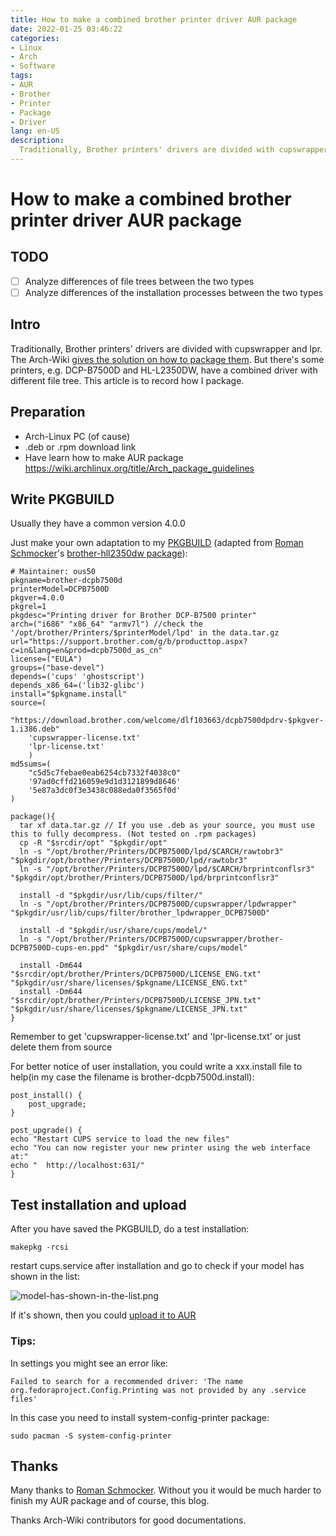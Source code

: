 ```yaml
---
title: How to make a combined brother printer driver AUR package
date: 2022-01-25 03:46:22
categories:
- Linux
- Arch
- Software
tags:
- AUR
- Brother
- Printer
- Package
- Driver
lang: en-US
description:
  Traditionally, Brother printers' drivers are divided with cupswrapper and lpr. The Arch-Wiki gives the solution on how to package them. But there's some printers, e.g. DCP-B7500D and HL-L2350DW, have a combined driver with different file tree. This article is to record how I package.
---
```




# How to make a combined brother printer driver AUR package 

## TODO

- [ ] Analyze differences of file trees  between the two types
- [ ] Analyze differences of the installation processes between the two types

## Intro

Traditionally, Brother printers' drivers are divided with cupswrapper and lpr. The Arch-Wiki [gives the solution on how to package them](https://wiki.archlinux.org/title/Packaging_Brother_printer_drivers). But there's some printers, e.g. DCP-B7500D and HL-L2350DW, have a combined driver with different file tree. This article is to record how I package.



## Preparation

- Arch-Linux PC (of cause)
- .deb or .rpm download link
- Have learn how to make AUR package https://wiki.archlinux.org/title/Arch_package_guidelines



## Write PKGBUILD

Usually they have a common version 4.0.0



Just make your own adaptation to my [PKGBUILD](https://aur.archlinux.org/packages/brother-dcpb7500d/) (adapted from [Roman Schmocker](https://aur.archlinux.org/account/romasch)'s [brother-hll2350dw package](https://aur.archlinux.org/packages/brother-hll2350dw/)):

```
# Maintainer: ous50
pkgname=brother-dcpb7500d
printerModel=DCPB7500D
pkgver=4.0.0
pkgrel=1
pkgdesc="Printing driver for Brother DCP-B7500 printer"
arch=("i686" "x86_64" "armv7l") //check the '/opt/brother/Printers/$printerModel/lpd' in the data.tar.gz
url="https://support.brother.com/g/b/producttop.aspx?c=in&lang=en&prod=dcpb7500d_as_cn"
license=("EULA")
groups=("base-devel")
depends=('cups' 'ghostscript')
depends_x86_64=('lib32-glibc')
install="$pkgname.install"
source=(
    "https://download.brother.com/welcome/dlf103663/dcpb7500dpdrv-$pkgver-1.i386.deb"
    'cupswrapper-license.txt'
	'lpr-license.txt'
    )
md5sums=(
    "c5d5c7febae0eab6254cb7332f4038c0"
    '97ad0cffd216059e9d1d3121899d8646'
    '5e87a3dc0f3e3438c088eda0f3565f0d'
)

package(){
  tar xf data.tar.gz // If you use .deb as your source, you must use this to fully decompress. (Not tested on .rpm packages)
  cp -R "$srcdir/opt" "$pkgdir/opt"
  ln -s "/opt/brother/Printers/DCPB7500D/lpd/$CARCH/rawtobr3" "$pkgdir/opt/brother/Printers/DCPB7500D/lpd/rawtobr3"
  ln -s "/opt/brother/Printers/DCPB7500D/lpd/$CARCH/brprintconflsr3" "$pkgdir/opt/brother/Printers/DCPB7500D/lpd/brprintconflsr3"

  install -d "$pkgdir/usr/lib/cups/filter/"
  ln -s "/opt/brother/Printers/DCPB7500D/cupswrapper/lpdwrapper" "$pkgdir/usr/lib/cups/filter/brother_lpdwrapper_DCPB7500D"

  install -d "$pkgdir/usr/share/cups/model/"
  ln -s "/opt/brother/Printers/DCPB7500D/cupswrapper/brother-DCPB7500D-cups-en.ppd" "$pkgdir/usr/share/cups/model"

  install -Dm644 "$srcdir/opt/brother/Printers/DCPB7500D/LICENSE_ENG.txt" "$pkgdir/usr/share/licenses/$pkgname/LICENSE_ENG.txt"
  install -Dm644 "$srcdir/opt/brother/Printers/DCPB7500D/LICENSE_JPN.txt" "$pkgdir/usr/share/licenses/$pkgname/LICENSE_JPN.txt"
}
```

Remember to get 'cupswrapper-license.txt' and 'lpr-license.txt' or just delete them from source

For better notice of user installation, you could write a xxx.install file to help(in my case the filename is brother-dcpb7500d.install):

```
post_install() {
	post_upgrade;
}

post_upgrade() {
echo "Restart CUPS service to load the new files"
echo "You can now register your new printer using the web interface at:"
echo "  http://localhost:631/"
}

```



## Test installation and upload

After you have saved the PKGBUILD, do a test installation:

```
makepkg -rcsi
```

restart cups.service after installation and go to check if your model has shown in the list:

![model-has-shown-in-the-list.png](https://p.itxe.net/images/2022/01/25/model-has-shown-in-the-list.png)

If it's shown, then you could [upload it to AUR](https://wiki.archlinux.org/title/AUR_submission_guidelines)

### Tips:

In settings you might see an error like:

```
Failed to search for a recommended driver: 'The name org.fedoraproject.Config.Printing was not provided by any .service files'
```

In this case you need to install system-config-printer package:

```
sudo pacman -S system-config-printer
```



## Thanks

Many thanks to [Roman Schmocker](https://aur.archlinux.org/account/romasch). Without you it would be much harder to finish my AUR package and of course, this blog. 

Thanks Arch-Wiki contributors for good documentations.
